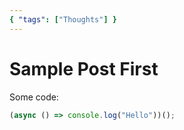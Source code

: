 ```yaml
---
{ "tags": ["Thoughts"] }
---
```


# Sample Post First

Some code:

```js
(async () => console.log("Hello"))();
```

